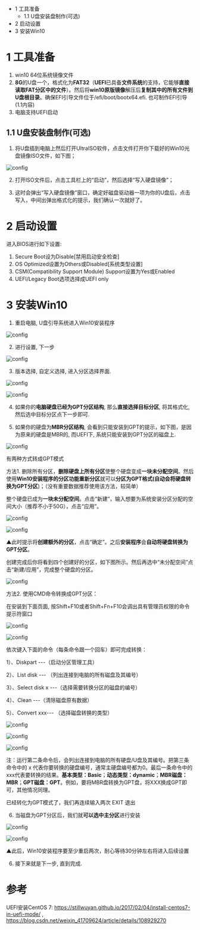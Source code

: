 - 1 工具准备
    - 1.1 U盘安装盘制作(可选)
- 2 启动设置
- 3 安装Win10

# 1 工具准备

1. win10 64位系统镜像文件
2. **8G**的U盘一个，格式化为**FAT32**（**UEFI**已具备**文件系统**的支持，它能够**直接读取FAT分区中的文件**）。然后将**win10原版镜像**解压后**复制其中的所有文件到U盘根目录**。确保EFI引导文件位于/efi/boot/bootx64.efi. 也可制作EFI引导(1.1内容)
3. 电脑支持UEFI启动

## 1.1 U盘安装盘制作(可选)

1. 将U盘插到电脑上然后打开UltraISO软件，点击文件打开你下载好的Win10光盘镜像ISO文件，如下图；

![config](./images/38.png)

2. 打开ISO文件后，点击工具栏上的“启动”，然后选择“写入硬盘镜像”；

3. 这时会弹出“写入硬盘镜像”窗口，确定好磁盘驱动器一项为你的U盘后，点击写入，中间出弹出格式化的提示，我们确认一次就好了。

# 2 启动设置

进入BIOS进行如下设置:

1. Secure Boot设为Disable[禁用启动安全检查]
2. OS Optimized设置为Others或Disabled[系统类型设置]
3. CSM(Compatibility Support Module) Support设置为Yes或Enabled
4. UEFI/Legacy Boot选项选择成UEFI only

# 3 安装Win10

1. 重启电脑, U盘引导系统进入Win10安装程序

![config](./images/28.png)

2. 进行设置, 下一步

![config](./images/40.png)

3. 版本选择, 自定义选择, 进入分区选择界面.

![config](./images/30.png)

![config](./images/31.png)

4. 如果你的**电脑硬盘已经为GPT分区结构**, 那么**直接选择目标分区**, 将其格式化, 然后选中目标分区点下一步即可.

5. 如果你的硬盘为**MBR分区结构**, 会看到只能安装到GPT的提示，如下图，是因为原来的硬盘是MBR的, 而UEFI下, 系统只能安装到GPT分区的磁盘上.
 
![config](./images/39.png)

有两种方式转成GPT模式

方法1. 删除所有分区，**删除硬盘上所有分区**使整个硬盘变成**一块未分配空间**。然后使用**Win10安装程序的分区功能重新分区**就可以**分区为GPT格式(自动会将硬盘转换为GPT分区**)；（没有重要数据推荐使用该方法，较简单）

整个硬盘已成为**一块未分配空间**。点击“新建”，输入想要为系统安装分区分配的空间大小（推荐不小于50G），点击“应用”。

![config](./images/34.png)

![config](./images/35.png)

▲此时提示将**创建额外的分区**，点击“确定”。之后**安装程序**会**自动将硬盘转换为GPT分区**。

创建完成后你将看到四个创建好的分区，如下图所示。然后再选中“未分配空间”点击“新建/应用”，完成整个硬盘的分区。

![config](./images/36.png)

方法2. 使用CMD命令转换成GPT分区：

在安装到下面页面, 按Shift\+F10或者Shift+Fn+F10会调出具有管理员权限的命令提示符窗口

![config](./images/40.png)

![config](./images/29.jpg)

依次键入下面的命令（每条命令跟一个回车）即可完成转换：

1）、Diskpart ---（启动分区管理工具）

2）、List disk --- （列出连接到电脑的所有磁盘及其编号）

3）、Select disk x ---（选择需要转换分区的磁盘的编号）

4）、Clean ---（清除磁盘原有数据）

5）、Convert xxx---  （选择磁盘转换的类型）

![config](./images/32.jpg)

![config](./images/33.jpg)

![config](./images/41.jpg)

注：运行第二条命令后，会列出连接到电脑的所有硬盘/U盘及其编号。把第三条命令中的 x 代表你要转换的硬盘编号，通常主硬盘编号都为0。最后一条命令中的xxx代表要转换的结果。**基本类型：Basic**；**动态类型：dynamic**；**MBR磁盘：MBR**；**GPT磁盘：GPT**。例如，要将MBR盘转换为GPT盘，将XXX换成GPT即可，其他情况同理。

已经转化为GPT模式了，我们再连续输入两次 EXIT 退出

6. 当磁盘为GPT分区后，我们就**可以选中主分区**进行安装

![config](./images/36.png)

![config](./images/37.png)

▲此后，Win10安装程序要至少重启两次，耐心等待30分钟左右将进入后续设置

6. 接下来就是下一步, 直到完成.

# 参考

UEFI安装CentOS 7: https://stillwuyan.github.io/2017/02/04/install-centos7-in-uefi-mode/ , https://blog.csdn.net/weixin_41709624/article/details/108929270
